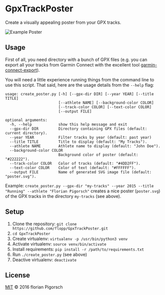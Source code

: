 # GpxTrackPoster
Create a visually appealing poster from your GPX tracks.

![Example Poster](https://github.com/flopp/GpxTrackPoster/blob/master/example.png)


## Usage
First of all, you need directory with a bunch of GPX files (e.g. you can export all your tracks from Garmin Connect with the excellent tool [garmin-connect-export](https://github.com/kjkjava/garmin-connect-export)).

You will need a little experience running things from the command line to use this script. That said, here are the usage details from the `--help` flag:

```
usage: create_poster.py [-h] [--gpx-dir DIR] [--year YEAR] [--title TITLE]
                        [--athlete NAME] [--background-color COLOR]
                        [--track-color COLOR] [--text-color COLOR]
                        [--output FILE]

optional arguments:
  -h, --help            show this help message and exit
  --gpx-dir DIR         Directory containing GPX files (default: current directory).
  --year YEAR           Filter tracks by year (default: past year)
  --title TITLE         Title to display (default: "My Tracks").
  --athlete NAME        Athlete name to display (default: "John Doe").
  --background-color COLOR
                        Background color of poster (default: "#222222").
  --track-color COLOR   Color of tracks (default: "#4DD2FF").
  --text-color COLOR    Color of text (default: "#FFFFFF").
  --output FILE         Name of generated SVG image file (default: "poster.svg").
```

Example: `create_poster.py --gpx-dir "my-tracks" --year 2015 --title "Running" --athlete "Florian Pigorsch"` creates a nice poster (`poster.svg`) of the GPX tracks in the directory `my-tracks` (see above).



## Setup
1. Clone the repository: `git clone https://github.com/flopp/GpxTrackPoster.git`
2. `cd GpxTrackPoster`
3. Create virtualenv: `virtualenv -p /usr/bin/python3 venv`
4. Activate virtualenv: `source venv/bin/activate`
5. Install requirements: `pip install -r /path/to/requirements.txt`
6. Run `./create_poster.py` (see above)
7. Deactive virtualenv: `deactivate`

## License
[MIT](https://github.com/flopp/GpxTrackPoster/blob/master/LICENSE) &copy; 2016 florian Pigorsch
